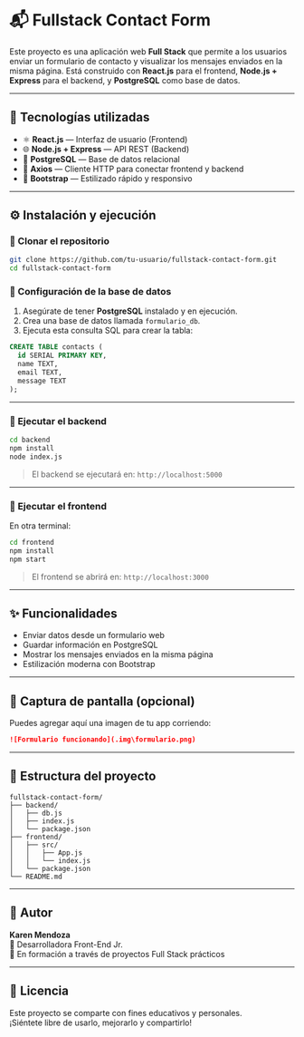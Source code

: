 # 📬 Fullstack Contact Form

Este proyecto es una aplicación web **Full Stack** que permite a los usuarios enviar un formulario de contacto y visualizar los mensajes enviados en la misma página. Está construido con **React.js** para el frontend, **Node.js + Express** para el backend, y **PostgreSQL** como base de datos.

---

## 🚀 Tecnologías utilizadas

- ⚛️ **React.js** — Interfaz de usuario (Frontend)
- 🌐 **Node.js + Express** — API REST (Backend)
- 🐘 **PostgreSQL** — Base de datos relacional
- 📡 **Axios** — Cliente HTTP para conectar frontend y backend
- 🎨 **Bootstrap** — Estilizado rápido y responsivo

---

## ⚙️ Instalación y ejecución

### 🔹 Clonar el repositorio

```bash
git clone https://github.com/tu-usuario/fullstack-contact-form.git
cd fullstack-contact-form
```

### 🔹 Configuración de la base de datos

1. Asegúrate de tener **PostgreSQL** instalado y en ejecución.
2. Crea una base de datos llamada `formulario_db`.
3. Ejecuta esta consulta SQL para crear la tabla:

```sql
CREATE TABLE contacts (
  id SERIAL PRIMARY KEY,
  name TEXT,
  email TEXT,
  message TEXT
);
```

---

### 🔹 Ejecutar el backend

```bash
cd backend
npm install
node index.js
```

> El backend se ejecutará en: `http://localhost:5000`

---

### 🔹 Ejecutar el frontend

En otra terminal:

```bash
cd frontend
npm install
npm start
```

> El frontend se abrirá en: `http://localhost:3000`

---

## ✨ Funcionalidades

- Enviar datos desde un formulario web
- Guardar información en PostgreSQL
- Mostrar los mensajes enviados en la misma página
- Estilización moderna con Bootstrap

---

## 📸 Captura de pantalla (opcional)

Puedes agregar aquí una imagen de tu app corriendo:

```markdown
![Formulario funcionando](.img\formulario.png)
```

---

## 📁 Estructura del proyecto

```
fullstack-contact-form/
├── backend/
│   ├── db.js
│   ├── index.js
│   └── package.json
├── frontend/
│   ├── src/
│   │   ├── App.js
│   │   └── index.js
│   └── package.json
└── README.md
```

---

## 🧠 Autor

**Karen Mendoza**  
💼 Desarrolladora Front-End Jr.  
🚀 En formación a través de proyectos Full Stack prácticos

---

## 📝 Licencia

Este proyecto se comparte con fines educativos y personales.  
¡Siéntete libre de usarlo, mejorarlo y compartirlo!
